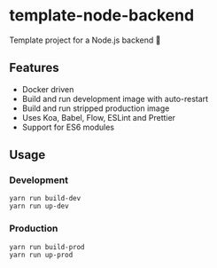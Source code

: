# template-node-backend
Template project for a Node.js backend 🕺

## Features
* Docker driven
* Build and run development image with auto-restart
* Build and run stripped production image
* Uses Koa, Babel, Flow, ESLint and Prettier
* Support for ES6 modules

## Usage

### Development

```
yarn run build-dev
yarn run up-dev
``` 

### Production

```
yarn run build-prod
yarn run up-prod
``` 

